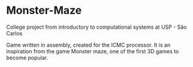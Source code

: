 # Monster-Maze
College project from introductory to computational systems at USP - São Carlos


Game written in assembly, created for the ICMC processor. It is an inspiration from the game Monster maze, one of the first 3D games to become popular.
